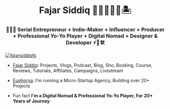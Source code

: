 <h1 align="center">Fajar Siddiq 👨🏻‍💻🇸🇬🏝️</h1>
<h3 align="center">👨🏻‍💻 Serial Entrepreneur + Indie-Maker + Influencer + Producer + Professional Yo-Yo Player + Digital Nomad + Designer & Developer ⚡🚀🛠️</h3>

<p align="left"> <a href="https://twitter.com/fajarsiddiqfs" target="blank"><img src="https://img.shields.io/twitter/follow/fajarsiddiqfs?logo=twitter&style=for-the-badge" alt="fajarsiddiqfs" /></a> </p>
 
- [Fajar Siddiq](https://fajarsiddiq.com/): Projects, Vlogs, Podcast, Blog, Sho, Booking, Course, Reviews, Tutorials, Affiliates, Campaigns, Livestream 

- [Euphorya](https://euphorya.co): I’m running a Micro-Startup Agency, Building over 20+ Projects

- Fun fact **I'm a Digital Nomad & Professional Yo-Yo Player, For 20+ Years of Journey**
